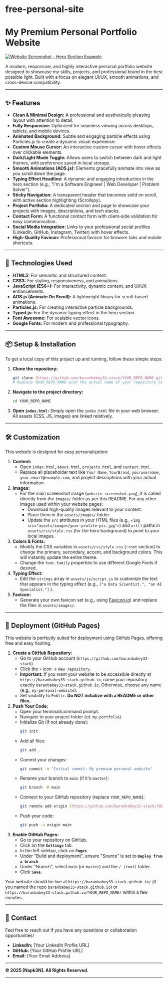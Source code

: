 # free-personal-site

# My Premium Personal Portfolio Website

[![Website Screenshot - Hero Section Example](images/website-screenshot.png)](images/website-screenshot.png)

A modern, responsive, and highly interactive personal portfolio website designed to showcase my skills, projects, and professional brand in the best possible light. Built with a focus on elegant UI/UX, smooth animations, and cross-device compatibility.

---

## ✨ Features

* **Clean & Minimal Design:** A professional and aesthetically pleasing layout with attention to detail.
* **Fully Responsive:** Optimized for seamless viewing across desktops, tablets, and mobile devices.
* **Animated Background:** Subtle and engaging particle effects using Particles.js to create a dynamic visual experience.
* **Custom Mouse Cursor:** An interactive custom cursor with hover effects over clickable elements.
* **Dark/Light Mode Toggle:** Allows users to switch between dark and light themes, with preference saved in local storage.
* **Smooth Animations (AOS.js):** Elements gracefully animate into view as you scroll down the page.
* **Typing Effect Headline:** A dynamic and engaging introduction in the hero section (e.g., "I'm a Software Engineer | Web Developer | Problem Solver").
* **Sticky Navigation:** A transparent header that becomes solid on scroll, with active section highlighting (Scrollspy).
* **Project Portfolio:** A dedicated section and page to showcase your projects with images, descriptions, and tech stacks.
* **Contact Form:** A functional contact form with client-side validation for easy communication.
* **Social Media Integration:** Links to your professional social profiles (LinkedIn, GitHub, Instagram, Twitter) with hover effects.
* **High-Quality Favicon:** Professional favicon for browser tabs and mobile shortcuts.

---

## 🚀 Technologies Used

* **HTML5:** For semantic and structured content.
* **CSS3:** For styling, responsiveness, and animations.
* **JavaScript (ES6+):** For interactivity, dynamic content, and UI/UX enhancements.
* **AOS.js (Animate On Scroll):** A lightweight library for scroll-based animations.
* **Particles.js:** For creating interactive particle backgrounds.
* **Typed.js:** For the dynamic typing effect in the hero section.
* **Font Awesome:** For scalable vector icons.
* **Google Fonts:** For modern and professional typography.

---

## 📦 Setup & Installation

To get a local copy of this project up and running, follow these simple steps:

1.  **Clone the repository:**
    ```bash
    git clone [https://github.com/baranbabey33-stack/YOUR_REPO_NAME.git](https://github.com/baranbabey33-stack/YOUR_REPO_NAME.git)
    # Replace YOUR_REPO_NAME with the actual name of your repository (e.g., my-premium-portfolio)
    ```
2.  **Navigate to the project directory:**
    ```bash
    cd YOUR_REPO_NAME
    ```
3.  **Open `index.html`:** Simply open the `index.html` file in your web browser. All assets (CSS, JS, images) are linked relatively.

---

## 🛠️ Customization

This website is designed for easy personalization:

1.  **Content:**
    * Open `index.html`, `about.html`, `projects.html`, and `contact.html`.
    * Replace all placeholder text like `Your Name`, `YourBrand`, `yourusername`, `your.email@example.com`, and project descriptions with your actual information.
2.  **Images:**
    * For the main screenshot image (`website-screenshot.png`), it is called directly from the `images/` folder as per this README. For any other images used within your website pages:
        * Download high-quality images relevant to your content.
        * Place them in the `assets/images/` folder.
        * Update the `src` attributes in your HTML files (e.g., `<img src="assets/images/your-profile-pic.jpg">`) and `url()` paths in `assets/css/style.css` (for the hero background) to point to your local images.
3.  **Colors & Fonts:**
    * Modify the CSS variables in `assets/css/style.css` (`:root` section) to change the primary, secondary, accent, and background colors. This will instantly update the entire theme.
    * Change the `font-family` properties to use different Google Fonts if desired.
4.  **Typing Effect:**
    * Edit the `strings` array in `assets/js/script.js` to customize the text that appears in the typing effect (e.g., `["a Data Scientist.", "an AI Specialist."]` ).
5.  **Favicon:**
    * Generate your own favicon set (e.g., using [Favicon.io](https://favicon.io/)) and replace the files in `assets/images/`.

---

## 🚀 Deployment (GitHub Pages)

This website is perfectly suited for deployment using GitHub Pages, offering free and easy hosting.

1.  **Create a GitHub Repository:**
    * Go to your GitHub account (`https://github.com/baranbabey33-stack`).
    * Click the `+` icon -> `New repository`.
    * **Important:** If you want your website to be accessible directly at `https://baranbabey33-stack.github.io`, name your repository exactly `baranbabey33-stack.github.io`. Otherwise, choose any name (e.g., `my-personal-website`).
    * Set visibility to `Public`. **Do NOT initialize with a README or other files.**
2.  **Push Your Code:**
    * Open your terminal/command prompt.
    * Navigate to your project folder (`cd my-portfolio`).
    * Initialize Git (if not already done):
        ```bash
        git init
        ```
    * Add all files:
        ```bash
        git add .
        ```
    * Commit your changes:
        ```bash
        git commit -m "Initial commit: My premium personal website"
        ```
    * Rename your branch to `main` (if it's `master`):
        ```bash
        git branch -M main
        ```
    * Connect to your GitHub repository (replace `YOUR_REPO_NAME`):
        ```bash
        git remote add origin [https://github.com/baranbabey33-stack/YOUR_REPO_NAME.git](https://github.com/baranbabey33-stack/YOUR_REPO_NAME.git)
        ```
    * Push your code:
        ```bash
        git push -u origin main
        ```
3.  **Enable GitHub Pages:**
    * Go to your repository on GitHub.
    * Click on the **`Settings`** tab.
    * In the left sidebar, click on **`Pages`**.
    * Under "Build and deployment", ensure "Source" is set to **`Deploy from a branch`**.
    * Under "Branch", select `main` (or `master`) and the `/ (root)` folder.
    * Click **`Save`**.

Your website should be live at `https://baranbabey33-stack.github.io/` (if you named the repo `baranbabey33-stack.github.io`) or `https://baranbabey33-stack.github.io/YOUR_REPO_NAME/` within a few minutes.

---

## 📧 Contact

Feel free to reach out if you have any questions or collaboration opportunities!

* **LinkedIn:** [Your LinkedIn Profile URL]
* **GitHub:** [Your GitHub Profile URL]
* **Email:** [Your Email Address]

---

**© 2025 [Napk3N]. All Rights Reserved.**

---

